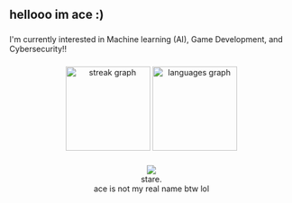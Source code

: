 <h2 align="left">hellooo im ace :)</h2>

###

I'm currently interested in Machine learning (AI), Game Development, and Cybersecurity!!


###

<div align="center">
  <img src="https://streak-stats.demolab.com?user=4c30fSp4des&locale=en&mode=daily&theme=github_dark&hide_border=true&border_radius=5" height="150" alt="streak graph"  />
  <img src="https://github-readme-stats.vercel.app/api/top-langs?username=4c30fSp4des&locale=en&hide_title=false&layout=compact&card_width=320&langs_count=5&theme=github_dark&hide_border=true" height="150" alt="languages graph"  />
</div>

###



<div align="center">
  <img src="https://raw.githubusercontent.com/4c30fSp4des/aceofspades-readme/refs/heads/main/stare.jpeg"  />
</div>

<div align="center">
stare.
</div>




<div align="center">
ace is not my real name btw lol
</div>
